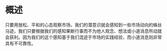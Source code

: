 # 概述
只要用放松、平和的心态观察市场，我们的潜意识就会感知到一些市场动向的蛛丝马迹，我们只要根据我们的感知果断行事而不为他人观念、想法或小道消息所动就会获利。因为我们的这个感知基于我们混迹于市场的实践经验，而小道消息则非常具有不可靠性。

